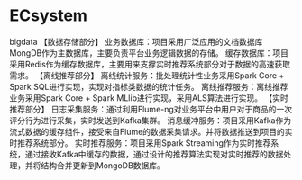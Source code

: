 # ECsystem
bigdata
【数据存储部分】
业务数据库：项目采用广泛应用的文档数据库MongDB作为主数据库，主要负责平台业务逻辑数据的存储。
缓存数据库：项目采用Redis作为缓存数据库，主要用来支撑实时推荐系统部分对于数据的高速获取需求。
【离线推荐部分】
离线统计服务：批处理统计性业务采用Spark Core + Spark SQL进行实现，实现对指标类数据的统计任务。
离线推荐服务：离线推荐业务采用Spark Core + Spark MLlib进行实现，采用ALS算法进行实现。
【实时推荐部分】
日志采集服务：通过利用Flume-ng对业务平台中用户对于商品的一次评分行为进行采集，实时发送到Kafka集群。
消息缓冲服务：项目采用Kafka作为流式数据的缓存组件，接受来自Flume的数据采集请求。并将数据推送到项目的实时推荐系统部分。
实时推荐服务：项目采用Spark Streaming作为实时推荐系统，通过接收Kafka中缓存的数据，通过设计的推荐算法实现对实时推荐的数据处理，并将结构合并更新到MongoDB数据库。
